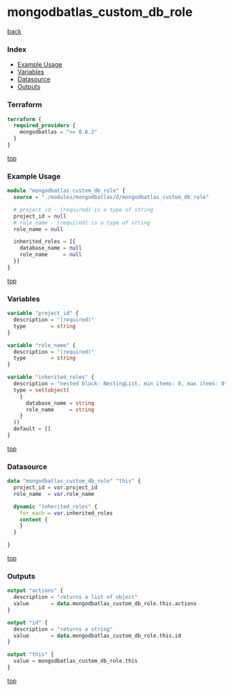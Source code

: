 # mongodbatlas_custom_db_role

[back](../mongodbatlas.md)

### Index

- [Example Usage](#example-usage)
- [Variables](#variables)
- [Datasource](#datasource)
- [Outputs](#outputs)

### Terraform

```terraform
terraform {
  required_providers {
    mongodbatlas = ">= 0.8.2"
  }
}
```

[top](#index)

### Example Usage

```terraform
module "mongodbatlas_custom_db_role" {
  source = "./modules/mongodbatlas/d/mongodbatlas_custom_db_role"

  # project_id - (required) is a type of string
  project_id = null
  # role_name - (required) is a type of string
  role_name = null

  inherited_roles = [{
    database_name = null
    role_name     = null
  }]
}
```

[top](#index)

### Variables

```terraform
variable "project_id" {
  description = "(required)"
  type        = string
}

variable "role_name" {
  description = "(required)"
  type        = string
}

variable "inherited_roles" {
  description = "nested block: NestingList, min items: 0, max items: 0"
  type = set(object(
    {
      database_name = string
      role_name     = string
    }
  ))
  default = []
}
```

[top](#index)

### Datasource

```terraform
data "mongodbatlas_custom_db_role" "this" {
  project_id = var.project_id
  role_name  = var.role_name

  dynamic "inherited_roles" {
    for_each = var.inherited_roles
    content {
    }
  }

}
```

[top](#index)

### Outputs

```terraform
output "actions" {
  description = "returns a list of object"
  value       = data.mongodbatlas_custom_db_role.this.actions
}

output "id" {
  description = "returns a string"
  value       = data.mongodbatlas_custom_db_role.this.id
}

output "this" {
  value = mongodbatlas_custom_db_role.this
}
```

[top](#index)